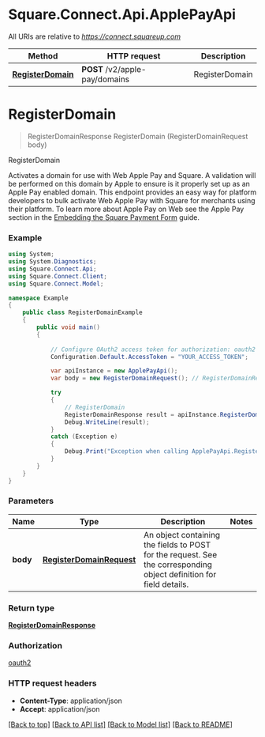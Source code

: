 # Square.Connect.Api.ApplePayApi

All URIs are relative to *https://connect.squareup.com*

Method | HTTP request | Description
------------- | ------------- | -------------
[**RegisterDomain**](ApplePayApi.md#registerdomain) | **POST** /v2/apple-pay/domains | RegisterDomain


<a name="registerdomain"></a>
# **RegisterDomain**
> RegisterDomainResponse RegisterDomain (RegisterDomainRequest body)

RegisterDomain

Activates a domain for use with Web Apple Pay and Square. A validation will be performed on this domain by Apple to ensure is it properly set up as an Apple Pay enabled domain.  This endpoint provides an easy way for platform developers to bulk activate Web Apple Pay with Square for merchants using their platform.  To learn more about Apple Pay on Web see the Apple Pay section in the [Embedding the Square Payment Form](/payments/sqpaymentform/overview) guide.

### Example
```csharp
using System;
using System.Diagnostics;
using Square.Connect.Api;
using Square.Connect.Client;
using Square.Connect.Model;

namespace Example
{
    public class RegisterDomainExample
    {
        public void main()
        {
            
            // Configure OAuth2 access token for authorization: oauth2
            Configuration.Default.AccessToken = "YOUR_ACCESS_TOKEN";

            var apiInstance = new ApplePayApi();
            var body = new RegisterDomainRequest(); // RegisterDomainRequest | An object containing the fields to POST for the request.  See the corresponding object definition for field details.

            try
            {
                // RegisterDomain
                RegisterDomainResponse result = apiInstance.RegisterDomain(body);
                Debug.WriteLine(result);
            }
            catch (Exception e)
            {
                Debug.Print("Exception when calling ApplePayApi.RegisterDomain: " + e.Message );
            }
        }
    }
}
```

### Parameters

Name | Type | Description  | Notes
------------- | ------------- | ------------- | -------------
 **body** | [**RegisterDomainRequest**](RegisterDomainRequest.md)| An object containing the fields to POST for the request.  See the corresponding object definition for field details. | 

### Return type

[**RegisterDomainResponse**](RegisterDomainResponse.md)

### Authorization

[oauth2](../README.md#oauth2)

### HTTP request headers

 - **Content-Type**: application/json
 - **Accept**: application/json

[[Back to top]](#) [[Back to API list]](../README.md#documentation-for-api-endpoints) [[Back to Model list]](../README.md#documentation-for-models) [[Back to README]](../README.md)

